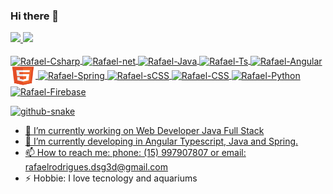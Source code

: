 ### Hi there 👋
  
<div>
<a href="https://github.com/seu-usuário-aqui">
<img height="180em" src="https://github-readme-stats-sigma-five.vercel.app/api/top-langs/?username=RafaelDvl&layout=compact&langs_count=7&theme=dracula"/>
<img height="180em" src="https://github-readme-stats-sigma-five.vercel.app/api?username=RafaelDvl&show_icons=true&theme=dracula&include_all_commits=true&count_private=true"/>
</div>

  
  <div style="display: inline_block"><br>
  <img align="center" alt="Rafael-Csharp" height="30" width="40"  src="https://cdn.jsdelivr.net/gh/devicons/devicon/icons/java/csharp-original.svg" />
  <img align="center" alt="Rafael-net" height="30" width="40"  src="https://cdn.jsdelivr.net/gh/devicons/devicon/icons/java/java-original.svg" />
  <img align="center" alt="Rafael-Java" height="30" width="40"  src="https://cdn.jsdelivr.net/gh/devicons/devicon/icons/java/java-original.svg" />
  <img align="center" alt="Rafael-Ts" height="30" width="40" src="https://cdn.jsdelivr.net/gh/devicons/devicon/icons/typescript/typescript-original.svg">
  <img align="center" alt="Rafael-Angular" height="30" width="40" src="https://cdn.jsdelivr.net/gh/devicons/devicon/icons/angularjs/angularjs-plain.svg">
  <img align="center" alt="Rafael-HTML" height="30" width="40" src="https://raw.githubusercontent.com/devicons/devicon/master/icons/html5/html5-original.svg">
  <img align="center" alt="Rafael-Spring" height="30" width="40" src="https://cdn.jsdelivr.net/gh/devicons/devicon/icons/spring/spring-original-wordmark.svg">
  <img align="center" alt="Rafael-sCSS" height="30" width="40" src="https://cdn.jsdelivr.net/gh/devicons/devicon/icons/sass/sass-original.svg">
  <img align="center" alt="Rafael-CSS" height="30" width="40" src="https://cdn.jsdelivr.net/gh/devicons/devicon/icons/css3/css3-plain-wordmark.svg">
  <img align="center" alt="Rafael-Python" height="30" width="40" src="https://cdn.jsdelivr.net/gh/devicons/devicon/icons/python/python-original-wordmark.svg">
  <img align="center" alt="Rafael-Firebase" height="30" width="40" src="https://cdn.jsdelivr.net/gh/devicons/devicon/icons/firebase/firebase-plain-wordmark.svg">
  
 </div>
 
  <p></p>
  
  <picture>
  <source media="(prefers-color-scheme: dark)" srcset="github-snake-dark.svg">
  <source media="(prefers-color-scheme: light)" srcset="github-snake.svg">
  <img alt="github-snake" src="github-snake.svg">
  </picture>
 
  
- 🔭 I’m currently working on Web Developer Java Full Stack
- 🌱 I’m currently developing in Angular Typescript, Java and Spring.
- 📫 How to reach me: phone: (15) 997907807 or email: rafaelrodrigues.dsg3d@gmail.com
- ⚡ Hobbie: I love tecnology and aquariums


